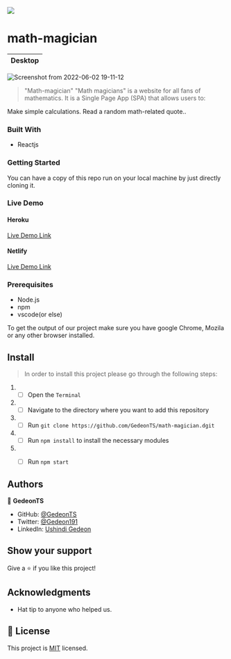 ![](https://img.shields.io/badge/Microverse-blueviolet)
# math-magician

| Desktop  | 
| ----------- |
![Screenshot from 2022-06-02 19-11-12](https://user-images.githubusercontent.com/97834160/171687932-6075d250-be7d-4dd9-bfad-7e99b78c2faa.png)


> "Math-magician" "Math magicians" is a website for all fans of mathematics. It is a Single Page App (SPA) that allows users to:

Make simple calculations.
Read a random math-related quote..

### Built With

- Reactjs


### Getting Started

You can have a copy of this repo run on your local machine by just directly cloning it.

### Live Demo

#### Heroku

[Live Demo Link](https://math-magician-gedeonts.herokuapp.com/)

#### Netlify

[Live Demo Link](https://math-magician-gedeonts.netlify.app/)


### Prerequisites

- Node.js
- npm
- vscode(or else)

To get the output of our project make sure you have google Chrome, Mozila or any other browser installed.

## Install 

> In order to install this project please go through the following steps:

1. - [ ] Open the `Terminal`
2. - [ ] Navigate to the directory where you want to add this repository
3. - [ ] Run `git clone https://github.com/GedeonTS/math-magician.dgit`
4. - [ ] Run `npm install` to install the necessary modules
5. - [ ] Run `npm start`


## Authors

👤 **GedeonTS**

- GitHub: [@GedeonTS](https://github.com/GedeonTS)
- Twitter: [@Gedeon191](https://twitter.com/Gedeon191)
- LinkedIn: [Ushindi Gedeon](https://linkedin.com/in/ushindi-gedeon-73032a228)



## Show your support

Give a ⭐️ if you like this project!

## Acknowledgments

- Hat tip to anyone who helped us.

## 📝 License

This project is [MIT](./MIT.md) licensed.
